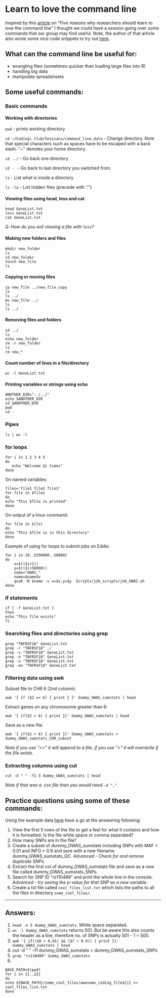 # Learn to love the command line
Inspired by this [article](https://www.nature.com/articles/d41586-021-00263-0) on "Five reasons why researchers should learn to love the command line" I thought we could have a session going over some commands that our group may find useful.
Note, the author of that article also wrote some nice code snippets to try out [here](https://github.com/jperkel/nature_bash).

## What can the command line be useful for:
- wrangling files (sometimes quicker than loading large files into R)
- handling big data
- manipulate spreadsheets

## Some useful commands:
### Basic commands
#### Working with directories
`pwd` - prints working directory

`cd ~/Coding\ Club/Sessions/command_line_data` - Change directory. Note that special characters such as spaces have to be escaped with a back slash. "~" denotes your home directory.

`cd ../` - Go back one directory

`cd - ` - Go back to last directory you switched from.

`ls` - List what is inside a directory

`ls -la` - List hidden files (precede with ".")

#### Viewing files using head, less and cat
```
head GeneList.txt
less GeneList.txt
cat GeneList.txt
```
*Q. How do you exit viewing a file with `less`?*

#### Making new folders and files
```
mkdir new_folder
ls
cd new_folder
touch new_file
ls
```
#### Copying or moving files
```
cp new_file ../new_file_copy
ls
ls ../
mv new_file ../
ls
ls ../
```
#### Removing files and folders
```
cd ../
ls
echo new_folder
rm -r new_folder
ls
rm new_*
```
#### Count number of lines in a file/directory
```
wc -l GeneList.txt
```
#### Printing variables or strings using echo
```
ANOTHER_DIR="../../"
echo $ANOTHER_DIR
cd $ANOTHER_DIR
pwd
cd -
```

### Pipes
```
ls | wc -l
```

### for loops
```
for i in 1 2 3 4 5
do
   echo "Welcome $i times"
done
```
On named variables:
```
files='file1 file2 file3'
for file in $files
do
echo "This $file is printed"
done
```
On output of a linux command:
```
for file in $(ls)
do
echo "This $file is in this directory"
done
```
Example of using for loops to submit jobs on Eddie:
```
for i in {0..5350000..50000}
do
    x=$(($i+1))
    y=$(($i+50000))
    name="GWAS_"
    name=$name$x
    qsub -N $name -v x=$x,y=$y  Scripts/job_scripts/job_GWAS.sh
done
```

### if statements
```
if [ -f GeneList.txt ]
then
echo "This file exists"
fi
```
### Searching files and directories using grep
```
grep "TNFRSF18" GeneList.txt 
grep -r "TNFRSF18" ./
grep -v "TNFRSF18" GeneList.txt 
grep -o "TNFRSF18" GeneList.txt
grep -n "TNFRSF18" GeneList.txt
grep -on "TNFRSF18" GeneList.txt 
```

### Filtering data using awk
Subset file to CHR 6 (2nd column):
```
awk '{ if ($2 == 6) { print } }' dummy_GWAS_sumstats | head
```
Extract genes on any chromosome greater than 6:
```
awk '{ if($2 > 6) { print }}' dummy_GWAS_sumstats | head
```
Save as a new file:
```
awk '{ if($2 > 6) { print }}' dummy_GWAS_sumstats > dummy_GWAS_sumstats_CHR_subset
```
*Note if you use ">>" it will append to a file, if you use ">" it will overwrite if the file exists.*

### Extracting columns using cut
```
cut -d " " -f1-3 dummy_GWAS_sumstats | head
```
*Note if that was a .csv file then you would need `-d ","`*


## Practice questions using some of these commands:
Using the example data [here](command_line_data/) have a go at the answering following:
1. View the first 5 rows of the file to get a feel for what it contains and how it is formatted. Is the file white space or comma separated?
2. How many SNPs are in the file?
3. Create a subset of dummy_GWAS_sumstats including SNPs with MAF > 0.01 and INFO > 0.9 and save with a new filename dummy_GWAS_sumstats_QC. *Advanced - Check for and remove duplicate SNPs.*
4. Extract the first col of dummy_GWAS_sumstats file and save as a new file called dummy_GWAS_sumstats_SNPs.
5. Search for SNP ID "rs110489" and print the whole line in the console. *Advanced - try saving the p-value for that SNP as a new variable.*
6. Create a txt file called `cool_files_list.txt` which lists the paths to all the files in directory `some_cool_files/`.


------------------------------------
## Answers:
1. `head -n 5 dummy_GWAS_sumstats`. White space separated.
2. `wc -l dummy_GWAS_sumstats` returns 501. But be aware this also counts the header as a line, therefore no. of SNPs is actually 501 - 1 = 500.
3. `awk '{ if(($6 > 0.01) && ($7 > 0.9)) { print }}' dummy_GWAS_sumstats | head`
4. cut -d " " -f1 dummy_GWAS_sumstats > dummy_GWAS_sumstats_SNPs
5. `grep "rs110489" dummy_GWAS_sumstats`
6.
``` 
BASE_PATH=$(pwd)
for i in {1..22}
do
echo ${BASE_PATH}/some_cool_files/awesome_coding_file${i} >> cool_files_list.txt
done
```



